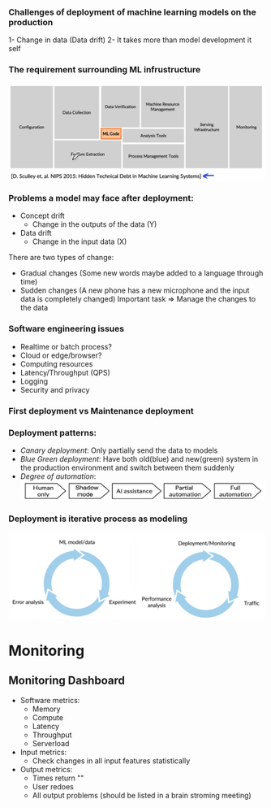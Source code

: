 ### Challenges of deployment of machine learning models on the production
 1- Change in data (Data drift)
 2- It takes more than model development it self

### The requirement surrounding ML infrustructure
![Alt text](/images/mlinfrusturcture.png)


### Problems a model may face after deployment:
  * Concept drift
    - Change in the outputs of the data (Y)
  * Data drift
    - Change in the input data (X)
   
There are two types of change:
  * Gradual changes (Some new words maybe added to a language through time)
  * Sudden changes (A new phone has a new microphone and the input data is completely changed)
  Important task => Manage the changes to the data
  
### Software engineering issues
  * Realtime or batch process?
  * Cloud or edge/browser?
  * Computing resources
  * Latency/Throughput (QPS)
  * Logging
  * Security and privacy


### First deployment vs Maintenance deployment


### Deployment patterns:
  * _Canary deployment_:
    Only partially send the data to models
  * _Blue Green deployment_:
    Have both old(blue) and new(green) system in the production environment and switch between them suddenly
  * _Degree of automation_:
      ![Alt text](/images/deploymentlevel.png)
      
### Deployment is iterative process as modeling
![Alt text](/images/iterative.png)

# Monitoring
## Monitoring Dashboard
  * Software metrics:
    - Memory
    - Compute
    - Latency
    - Throughput
    - Serverload
  * Input metrics:
    - Check changes in all input features statistically
  * Output metrics:
    - Times return ""
    - User redoes
    - All output problems (should be listed in a brain stroming meeting)
    
